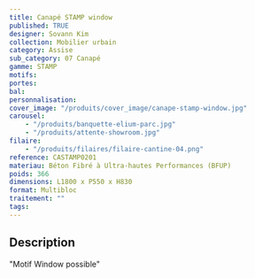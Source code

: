 ```yaml
---
title: Canapé STAMP window
published: TRUE
designer: Sovann Kim
collection: Mobilier urbain
category: Assise
sub_category: 07 Canapé
gamme: STAMP
motifs:
portes:
bal:
personnalisation:
cover_image: "/produits/cover_image/canape-stamp-window.jpg"
carousel:
    - "/produits/banquette-elium-parc.jpg"
    - "/produits/attente-showroom.jpg"
filaire:
    - "/produits/filaires/filaire-cantine-04.png"
reference: CASTAMP0201
materiau: Béton Fibré à Ultra-hautes Performances (BFUP)
poids: 366
dimensions: L1800 x P550 x H830
format: Multibloc
traitement: ""
tags:
---
```


## Description

"Motif Window possible"
